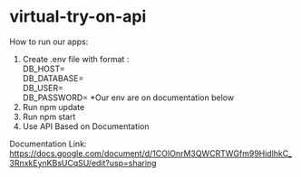 # virtual-try-on-api
How to run our apps: 
1. Create .env file with format :
<br> DB_HOST= 
<br> DB_DATABASE= 
<br> DB_USER= 
<br> DB_PASSWORD= 
*Our env are on documentation below
2. Run npm update
3. Run npm start
4. Use API Based on Documentation

Documentation Link: https://docs.google.com/document/d/1COIOnrM3QWCRTWGfm99HidlhkC_3RnxkEynKBsUCqSU/edit?usp=sharing
